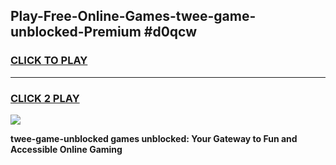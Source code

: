 
## Play-Free-Online-Games-twee-game-unblocked-Premium #d0qcw
<h3>
<a href="https://premium.freeplayer.one?title=twee-game-unblocked&ref=8M">CLICK TO PLAY</a></h3>
<hr>

<h3>
<a href="https://premium.freeplayer.one?title=twee-game-unblocked&ref=8M">CLICK 2 PLAY</a>
  
</h3>

<a href="https://premium.freeplayer.one?title=twee-game-unblocked&ref=8M"><img src="https://clearcache.store/games.png"></a>


**twee-game-unblocked games unblocked: Your Gateway to Fun and Accessible Online Gaming**

